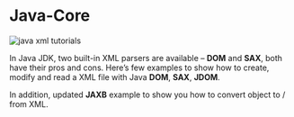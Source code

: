 # Java-Core
<p><img alt="java xml tutorials" src="http://www.mkyong.com/wp-content/uploads/2010/04/java-xml-tutorials.png" /></p>

<p>In Java JDK, two built-in XML parsers are available &ndash;&nbsp;<strong>DOM</strong>&nbsp;and&nbsp;<strong>SAX</strong>, both have their pros and cons. Here&rsquo;s few examples to show how to create, modify and read a XML file with Java&nbsp;<strong>DOM</strong>,&nbsp;<strong>SAX</strong>,&nbsp;<strong>JDOM</strong>.</p>

<p>In addition, updated&nbsp;<strong>JAXB</strong>&nbsp;example to show you how to convert object to / from XML.</p>


